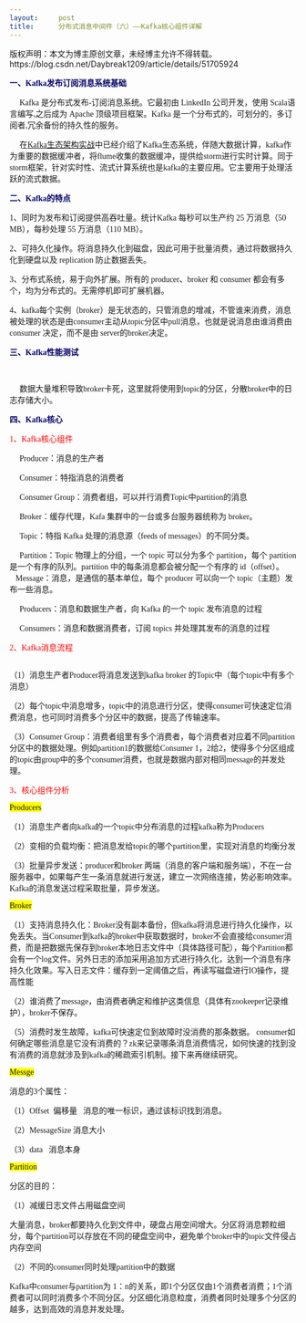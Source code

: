 ```yaml
---
layout:     post
title:      分布式消息中间件（六）——Kafka核心组件详解
---
```

<div id="article_content" class="article_content clearfix csdn-tracking-statistics" data-pid="blog" data-mod="popu_307" data-dsm="post">
								<div class="article-copyright">
					版权声明：本文为博主原创文章，未经博主允许不得转载。					https://blog.csdn.net/Daybreak1209/article/details/51705924				</div>
								            <link rel="stylesheet" href="https://csdnimg.cn/release/phoenix/template/css/ck_htmledit_views-f76675cdea.css">
						<div class="htmledit_views" id="content_views">
                
<p><span style="color:rgb(0,0,102);font-weight:bold;"><span style="font-family:'Comic Sans MS';">一、Kafka发布订阅消息系统基础</span></span></p>
<p><span style="font-family:'Comic Sans MS';">     Kafka 是分布式发布-订阅消息系统。它最初由 LinkedIn 公司开发，使用 Scala语言编写,之后成为 Apache 顶级项目框架。Kafka 是一个分布式的，可划分的，多订阅者,冗余备份的持久性的服务。</span></p>
<p><span style="font-family:'Comic Sans MS';"><span style="font-family:'Comic Sans MS';">     </span>在<a href="http://blog.csdn.net/daybreak1209/article/details/51679482" rel="nofollow">Kafka生态架构实战</a>中已经介绍了Kafka生态系统，伴随大数据计算，kafka作为重要的数据缓冲者，将flume收集的数据缓冲，提供给storm进行实时计算。同于storm框架，针对实时性、流式计算系统也是kafka的主要应用。它主要用于处理活跃的流式数据。</span></p>
<p><strong><span style="color:rgb(0,0,102);"><span style="font-family:'Comic Sans MS';">二、Kafka的特点</span></span></strong></p>
<p><span style="font-family:'Comic Sans MS';">1、同时为发布和订阅提供高吞吐量。统计Kafka 每秒可以生产约 25 万消息（50 MB），每秒处理 55 万消息（110 MB）。</span></p>
<p><span style="font-family:'Comic Sans MS';">2、可持久化操作。将消息持久化到磁盘，因此可用于批量消费，通过将数据持久化到硬盘以及 replication 防止数据丢失。</span></p>
<p><span style="font-family:'Comic Sans MS';">3、分布式系统，易于向外扩展。所有的 producer、broker 和 consumer 都会有多个，均为分布式的。无需停机即可扩展机器。</span></p>
<p><span style="font-family:'Comic Sans MS';">4、kafka每个实例（broker）是无状态的，只管消息的增减，不管谁来消费，消息被处理的状态是由consumer主动从topic分区中pull消息，也就是说消息由谁消费由 consumer 决定，而不是由 server的broker决定。</span></p>
<p><strong><span style="color:rgb(0,0,102);"><span style="font-family:'Comic Sans MS';">三、Kafka性能测试  </span></span></strong></p>
<p><span style="font-family:'Comic Sans MS';"> <img src="https://img-blog.csdn.net/20160618152549013?watermark/2/text/aHR0cDovL2Jsb2cuY3Nkbi5uZXQv/font/5a6L5L2T/fontsize/400/fill/I0JBQkFCMA==/dissolve/70/gravity/Center" alt=""></span></p>
<p><span style="font-family:'Comic Sans MS';">     数据大量堆积导致broker卡死，这里就将使用到topic的分区，分散broker中的日志存储大小。</span></p>
<p><strong><span style="color:rgb(0,0,102);"><span style="font-family:'Comic Sans MS';">四、Kafka核心</span></span></strong></p>
<p><span style="font-family:'Comic Sans MS';color:#ff0000;">1、Kafka核心组件</span></p>
<p><span style="font-family:'Comic Sans MS';">     Producer：消息的生产者</span></p>
<p><span style="font-family:'Comic Sans MS';"><span style="font-family:'Comic Sans MS';">     </span>Consumer：特指消息的消费者</span></p>
<p><span style="font-family:'Comic Sans MS';"><span style="font-family:'Comic Sans MS';">     </span>Consumer Group：消费者组，可以并行消费Topic中partition的消息</span></p>
<p><span style="font-family:'Comic Sans MS';"><span style="font-family:'Comic Sans MS';">     </span>Broker：缓存代理，Kafa 集群中的一台或多台服务器统称为 broker。</span></p>
<p><span style="font-family:'Comic Sans MS';"><span style="font-family:'Comic Sans MS';">     </span>Topic：特指 Kafka 处理的消息源（feeds of messages）的不同分类。</span></p>
<p><span style="font-family:'Comic Sans MS';"><span style="font-family:'Comic Sans MS';">     </span>Partition：Topic 物理上的分组，一个 topic 可以分为多个 partition，每个 partition 是一个有序的队列。partition 中的每条消息都会被分配一个有序的 id（offset）。
<span style="font-family:'Comic Sans MS';">    </span><span style="font-family:'Comic Sans MS';">     </span>Message：消息，是通信的基本单位，每个 producer 可以向一个 topic（主题）发布一些消息。</span></p>
<p><span style="font-family:'Comic Sans MS';"><span style="font-family:'Comic Sans MS';">     </span>Producers：消息和数据生产者，向 Kafka 的一个 topic 发布消息的过程</span></p>
<p><span style="font-family:'Comic Sans MS';"><span style="font-family:'Comic Sans MS';">     </span>Consumers：消息和数据消费者，订阅 topics 并处理其发布的消息的过程</span></p>
<p><span style="font-family:'Comic Sans MS';color:#ff0000;">2、Kafka消息流程</span></p>
<p><span style="font-family:'Comic Sans MS';color:#ff0000;"><img src="https://img-blog.csdn.net/20160618151524374?watermark/2/text/aHR0cDovL2Jsb2cuY3Nkbi5uZXQv/font/5a6L5L2T/fontsize/400/fill/I0JBQkFCMA==/dissolve/70/gravity/Center" alt=""><br></span></p>
<p><span style="font-family:'Comic Sans MS';">（1）消息生产者Producer将消息发送到kafka broker 的Topic中（每个topic中有多个消息）</span></p>
<p><span style="font-family:'Comic Sans MS';">（2）每个topic中消息增多，topic中的消息进行分区，使得consumer可快速定位消费消息，也可同时消费多个分区中的数据，提高了传输速率。</span></p>
<p><span style="font-family:'Comic Sans MS';">（3）Consumer Group：消费者组里有多个消费者，每个消费者对应着不同partition分区中的数据处理。例如partition1的数据给Consumer 1，2给2，使得多个分区组成的topic由group中的多个consumer消费，也就是数据内部对相同message的并发处理。</span></p>
<p><span style="font-family:'Comic Sans MS';color:#ff0000;">3、核心组件分析</span></p>
<p><span style="background:rgb(255,255,0);"><span style="font-family:'Comic Sans MS';">Producers</span></span></p>
<p><span style="font-family:'Comic Sans MS';">（1）消息生产者向kafka的一个topic中分布消息的过程kafka称为Producers</span></p>
<p><span style="font-family:'Comic Sans MS';">（2）变相的负载均衡：把消息发给topic的哪个partition里，实现对消息的均衡分发</span></p>
<p><span style="font-family:'Comic Sans MS';">（3）批量异步发送：producer和broker 两端（消息的客户端和服务端），不在一台服务器中，如果每产生一条消息就进行发送，建立一次网络连接，势必影响效率。Kafka的消息发送过程采取批量，异步发送。</span></p>
<p><span style="background:rgb(255,255,0);"><span style="font-family:'Comic Sans MS';">Broker</span></span></p>
<p><span style="font-family:'Comic Sans MS';">（1）支持消息持久化：Broker没有副本备份，但kafka将消息进行持久化操作，以免丢失。当Consumer到kafka的broker中获取数据时，broker不会直接给consumer消费，而是把数据先保存到broker本地日志文件中（具体路径可配），每个Partition都会有一个log文件。另外日志的添加采用追加方式进行持久化，达到一个消息有序持久化效果。写入日志文件：缓存到一定阈值之后，再读写磁盘进行IO操作，提高性能</span></p>
<p><span style="font-family:'Comic Sans MS';">（2）谁消费了message，由消费者确定和维护这类信息（具体有zookeeper记录维护），broker不保存。</span></p>
<p><span style="font-family:'Comic Sans MS';">（5）消费时发生故障，kafka可快速定位到故障时没消费的那条数据。 consumer如何确定哪些消息是它没有消费的？zk来记录哪条消息消费情况，如何快速的找到没有消费的消息就涉及到kafka的稀疏索引机制。接下来再继续研究。</span></p>
<p><span style="font-family:'Comic Sans MS';"><span style="background:rgb(255,255,0);">M</span><span style="background:rgb(255,255,0);">essge</span></span></p>
<p><span style="font-family:'Comic Sans MS';">消息的3个属性： </span></p>
<p><span style="font-family:'Comic Sans MS';">（1）Offset  偏移量   消息的唯一标识，通过该标识找到消息。</span></p>
<p><span style="font-family:'Comic Sans MS';">（2）MessageSize 消息大小</span></p>
<p><span style="font-family:'Comic Sans MS';">（3）data   消息本身</span></p>
<p><span style="font-family:'Comic Sans MS';"><span style="background:rgb(255,255,0);">P</span><span style="background:rgb(255,255,0);">artition</span></span></p>
<p><span style="font-family:'Comic Sans MS';">分区的目的：</span></p>
<p><span style="font-family:'Comic Sans MS';">（1）减缓日志文件占用磁盘空间</span></p>
<p><span style="font-family:'Comic Sans MS';">大量消息，broker都要持久化到文件中，硬盘占用空间增大。分区将消息颗粒细分，每个partition可以存放在不同的硬盘空间中，避免单个broker中的topic文件侵占内存空间</span></p>
<p><span style="font-family:'Comic Sans MS';">（2）不同的consumer同时处理partition中的数据</span></p>
<p><span style="font-family:'Comic Sans MS';">Kafka中consumer与partition为 1：n的关系，即1个分区仅由1个消费者消费；1个消费者可以同时消费多个不同分区。分区细化消息粒度，消费者同时处理多个分区的越多，达到高效的消息并发处理。</span></p>
            </div>
                </div>